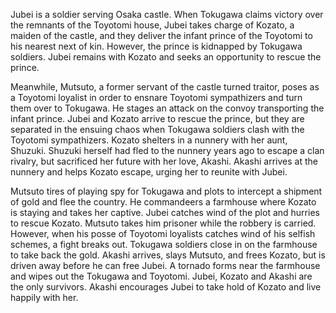 Jubei is a soldier serving Osaka castle. When Tokugawa claims victory over the remnants of the Toyotomi house, Jubei takes charge of Kozato, a maiden of the castle, and they deliver the infant prince of the Toyotomi to his nearest next of kin. However, the prince is kidnapped by Tokugawa soldiers. Jubei remains with Kozato and seeks an opportunity to rescue the prince.

Meanwhile, Mutsuto, a former servant of the castle turned traitor, poses as a Toyotomi loyalist in order to ensnare Toyotomi sympathizers and turn them over to Tokugawa. He stages an attack on the convoy transporting the infant prince. Jubei and Kozato arrive to rescue the prince, but they are separated in the ensuing chaos when Tokugawa soldiers clash with the Toyotomi sympathizers. Kozato shelters in a nunnery with her aunt, Shuzuki. Shuzuki herself had fled to the nunnery years ago to escape a clan rivalry, but sacrificed her future with her love, Akashi. Akashi arrives at the nunnery and helps Kozato escape, urging her to reunite with Jubei.

Mutsuto tires of playing spy for Tokugawa and plots to intercept a shipment of gold and flee the country. He commandeers a farmhouse where Kozato is staying and takes her captive. Jubei catches wind of the plot and hurries to rescue Kozato. Mutsuto takes him prisoner while the robbery is carried. However, when his posse of Toyotomi loyalists catches wind of his selfish schemes, a fight breaks out. Tokugawa soldiers close in on the farmhouse to take back the gold. Akashi arrives, slays Mutsuto, and frees Kozato, but is driven away before he can free Jubei. A tornado forms near the farmhouse and wipes out the Tokugawa and Toyotomi. Jubei, Kozato and Akashi are the only survivors. Akashi encourages Jubei to take hold of Kozato and live happily with her.